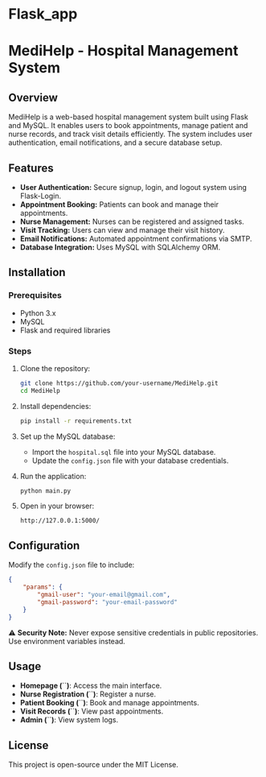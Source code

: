 # Flask_app
# MediHelp - Hospital Management System

## Overview

MediHelp is a web-based hospital management system built using Flask and MySQL. 
It enables users to book appointments, manage patient and nurse records, and track visit details efficiently.
The system includes user authentication, email notifications, and a secure database setup.

## Features

- **User Authentication:** Secure signup, login, and logout system using Flask-Login.
- **Appointment Booking:** Patients can book and manage their appointments.
- **Nurse Management:** Nurses can be registered and assigned tasks.
- **Visit Tracking:** Users can view and manage their visit history.
- **Email Notifications:** Automated appointment confirmations via SMTP.
- **Database Integration:** Uses MySQL with SQLAlchemy ORM.

## Installation

### Prerequisites

- Python 3.x
- MySQL
- Flask and required libraries

### Steps

1. Clone the repository:

   ```bash
   git clone https://github.com/your-username/MediHelp.git
   cd MediHelp
   ```

2. Install dependencies:

   ```bash
   pip install -r requirements.txt
   ```

3. Set up the MySQL database:

   - Import the `hospital.sql` file into your MySQL database.
   - Update the `config.json` file with your database credentials.

4. Run the application:

   ```bash
   python main.py
   ```

5. Open in your browser:

   ```
   http://127.0.0.1:5000/
   ```

## Configuration

Modify the `config.json` file to include:

```json
{
    "params": {
        "gmail-user": "your-email@gmail.com",
        "gmail-password": "your-email-password"
    }
}
```

⚠️ **Security Note:** Never expose sensitive credentials in public repositories. Use environment variables instead.

## Usage

- **Homepage (**``**)**: Access the main interface.
- **Nurse Registration (**``**)**: Register a nurse.
- **Patient Booking (**``**)**: Book and manage appointments.
- **Visit Records (**``**)**: View past appointments.
- **Admin (**``**)**: View system logs.

## License

This project is open-source under the MIT License.


